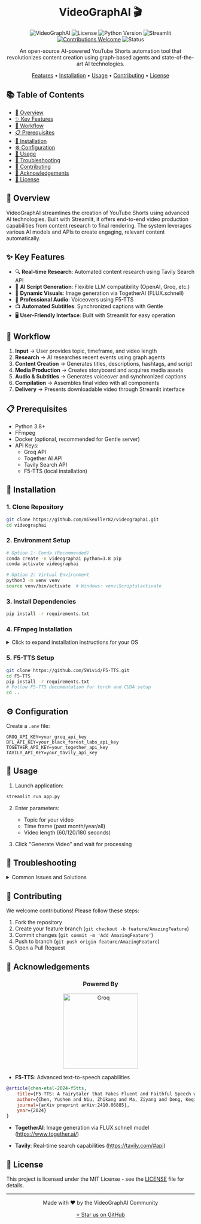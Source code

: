 <div align="center">

# VideoGraphAI 🎬

![VideoGraphAI](https://img.shields.io/badge/VideoGraphAI-v1.0-blue)
![License](https://img.shields.io/badge/license-MIT-blue.svg)
![Python Version](https://img.shields.io/badge/python-3.8%2B-blue.svg)
![Streamlit](https://img.shields.io/badge/streamlit-1.0%2B-red.svg)
[![Contributions Welcome](https://img.shields.io/badge/contributions-welcome-brightgreen.svg?style=flat)](https://github.com/yourusername/VideoGraphAI/issues)
![Status](https://img.shields.io/badge/Status-Beta-yellow.svg)

An open-source AI-powered YouTube Shorts automation tool that revolutionizes content creation using graph-based agents and state-of-the-art AI technologies.

[Features](#-key-features) • [Installation](#-installation) • [Usage](#-usage) • [Contributing](#-contributing) • [License](#-license)

</div>

## 📚 Table of Contents

- [🌟 Overview](#-overview)
- [✨ Key Features](#-key-features)
- [🔄 Workflow](#-workflow)
- [📋 Prerequisites](#-prerequisites)
- [🚀 Installation](#-installation)
- [⚙️ Configuration](#️-configuration)
- [📝 Usage](#-usage)
- [🔧 Troubleshooting](#-troubleshooting)
- [👥 Contributing](#-contributing)
- [🙏 Acknowledgements](#-acknowledgements)
- [📄 License](#-license)

## 🌟 Overview

VideoGraphAI streamlines the creation of YouTube Shorts using advanced AI technologies. Built with Streamlit, it offers end-to-end video production capabilities from content research to final rendering. The system leverages various AI models and APIs to create engaging, relevant content automatically.

## ✨ Key Features

- 🔍 **Real-time Research**: Automated content research using Tavily Search API
- 📝 **AI Script Generation**: Flexible LLM compatibility (OpenAI, Groq, etc.)
- 🎨 **Dynamic Visuals**: Image generation via TogetherAI (FLUX.schnell)
- 🎤 **Professional Audio**: Voiceovers using F5-TTS
- 📺 **Automated Subtitles**: Synchronized captions with Gentle
- 🖥️ **User-Friendly Interface**: Built with Streamlit for easy operation

## 🔄 Workflow

1. **Input** → User provides topic, timeframe, and video length
2. **Research** → AI researches recent events using graph agents
3. **Content Creation** → Generates titles, descriptions, hashtags, and script
4. **Media Production** → Creates storyboard and acquires media assets
5. **Audio & Subtitles** → Generates voiceover and synchronized captions
6. **Compilation** → Assembles final video with all components
7. **Delivery** → Presents downloadable video through Streamlit interface

## 📋 Prerequisites

- Python 3.8+
- FFmpeg
- Docker (optional, recommended for Gentle server)
- API Keys:
  - Groq API
  - Together AI API
  - Tavily Search API
  - F5-TTS (local installation)

## 🚀 Installation

### 1. Clone Repository
```bash
git clone https://github.com/mikeoller82/videographai.git
cd videographai
```

### 2. Environment Setup
```bash
# Option 1: Conda (Recommended)
conda create -n videographai python=3.8 pip
conda activate videographai

# Option 2: Virtual Environment
python3 -m venv venv
source venv/bin/activate  # Windows: venv\Scripts\activate
```

### 3. Install Dependencies
```bash
pip install -r requirements.txt
```

### 4. FFmpeg Installation

<details>
<summary>Click to expand installation instructions for your OS</summary>

#### Ubuntu/Debian
```bash
sudo apt update
sudo apt install ffmpeg
```

#### macOS
```bash
brew install ffmpeg
```

#### Windows
- Download from [ffmpeg.org](https://ffmpeg.org/download.html)
- Add bin folder to system PATH
</details>

### 5. F5-TTS Setup
```bash
git clone https://github.com/SWivid/F5-TTS.git
cd F5-TTS
pip install -r requirements.txt
# Follow F5-TTS documentation for torch and CUDA setup
cd ..
```

## ⚙️ Configuration

Create a `.env` file:
```env
GROQ_API_KEY=your_groq_api_key
BFL_API_KEY=your_black_forest_labs_api_key
TOGETHER_API_KEY=your_together_api_key
TAVILY_API_KEY=your_tavily_api_key
```

## 📝 Usage

1. Launch application:
```bash
streamlit run app.py
```

2. Enter parameters:
   - Topic for your video
   - Time frame (past month/year/all)
   - Video length (60/120/180 seconds)

3. Click "Generate Video" and wait for processing

## 🔧 Troubleshooting

<details>
<summary>Common Issues and Solutions</summary>

- **API Issues**: Verify API keys in `.env`
- **Gentle Server**: Ensure server is running on port 8765
- **FFmpeg**: Confirm PATH configuration
- **Dependencies**: Check virtual environment activation
- **Video Issues**: Review application logs
- **UI Problems**: Clear browser cache
</details>

## 👥 Contributing

We welcome contributions! Please follow these steps:

1. Fork the repository
2. Create your feature branch (`git checkout -b feature/AmazingFeature`)
3. Commit changes (`git commit -m 'Add AmazingFeature'`)
4. Push to branch (`git push origin feature/AmazingFeature`)
5. Open a Pull Request

## 🙏 Acknowledgements

<div align="center">

### Powered By

[<img src="https://groq.com/wp-content/uploads/2024/03/PBG-mark1-color.svg" width="200" alt="Groq">](https://groq.com)

</div>

- **F5-TTS**: Advanced text-to-speech capabilities
```bibtex
@article{chen-etal-2024-f5tts,
    title={F5-TTS: A Fairytaler that Fakes Fluent and Faithful Speech with Flow Matching},
    author={Chen, Yushen and Niu, Zhikang and Ma, Ziyang and Deng, Keqi and Wang, Chunhui and Zhao, Jian and Yu, Kai and Chen, Xie},
    journal={arXiv preprint arXiv:2410.06885},
    year={2024}
}
```
- **TogetherAI**: Image generation via FLUX.schnell model
  (https://www.together.ai/)
  
- **Tavily**: Real-time search capabilities
  (https://tavily.com/#api)

## 📄 License

This project is licensed under the MIT License - see the [LICENSE](LICENSE) file for details.

---
<div align="center">

Made with ❤️ by the VideoGraphAI Community

[⭐ Star us on GitHub](https://github.com/mikeoller82/videographai)

</div>
